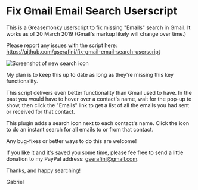 # Fix Gmail Email Search Userscript

This is a Greasemonky userscript to fix missing "Emails" search in Gmail.  It works as of 20 March 2019 (Gmail's markup likely will change over time.)

Please report any issues with the script here:
https://github.com/gserafini/fix-gmail-email-search-userscript

![Screenshot of new search icon](https://github.com/gserafini/fix-gmail-email-search-userscript/raw/master/fix-gmail-email-search-screenshot.png)

My plan is to keep this up to date as long as they're missing this key functionality.

This script delivers even better functionality than Gmail used to have.  In the past you would have to hover over a contact's name, wait for the pop-up to show, then click the "Emails" link to get a list of all the emails you had sent or received for that contact.

This plugin adds a search icon next to each contact's name.  Click the icon to do an instant search for all emails to or from that contact.

Any bug-fixes or better ways to do this are welcome!

If you like it and it's saved you some time, please fee free to send a little donation to my PayPal address: gserafini@gmail.com.

Thanks, and happy searching!

Gabriel
